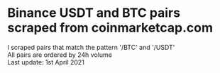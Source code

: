 # Binance USDT and BTC pairs scraped from coinmarketcap.com
I scraped pairs that match the pattern '<coin>/BTC' and '<coin>/USDT' <br />
All pairs are ordered by 24h volume <br />
Last update: 1st April 2021 <br />
